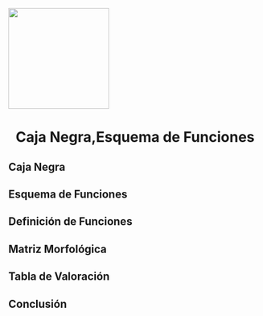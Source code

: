 <p align="left">
  <img src="https://semanadelcannabis.cayetano.edu.pe/assets/img/logo-upch.png" width="200">
  <h1 align="center">Caja Negra,Esquema de Funciones</h1>
</p>

## Caja Negra
## Esquema de Funciones
## Definición de Funciones
## Matriz Morfológica
## Tabla de Valoración
## Conclusión
